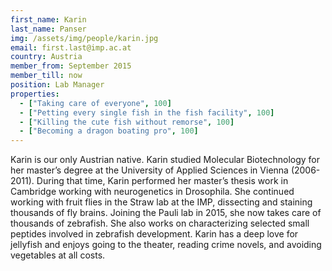 ```yaml
---
first_name: Karin
last_name: Panser
img: /assets/img/people/karin.jpg
email: first.last@imp.ac.at
country: Austria
member_from: September 2015
member_till: now
position: Lab Manager
properties:
  - ["Taking care of everyone", 100]
  - ["Petting every single fish in the fish facility", 100]
  - ["Killing the cute fish without remorse", 100]
  - ["Becoming a dragon boating pro", 100]
---
```

Karin is our only Austrian native. Karin studied Molecular Biotechnology for her master’s degree at the University of Applied Sciences in Vienna (2006-2011). During that time, Karin performed her master’s thesis work in Cambridge working with neurogenetics in Drosophila. She continued working with fruit flies in the Straw lab at the IMP, dissecting and staining thousands of fly brains. Joining the Pauli lab in 2015, she now takes care of thousands of zebrafish. She also works on characterizing selected small peptides involved in zebrafish development. Karin has a deep love for jellyfish and enjoys going to the theater, reading crime novels, and avoiding vegetables at all costs. 
